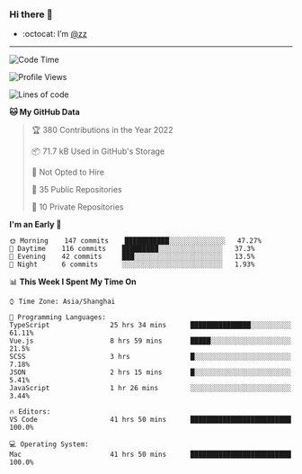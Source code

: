 ### Hi there 👋

- :octocat: I’m [@zz](https://github.com/holazz)

---

<!--START_SECTION:waka-->
![Code Time](http://img.shields.io/badge/Code%20Time-0%20secs-blue)

![Profile Views](http://img.shields.io/badge/Profile%20Views-99-blue)

![Lines of code](https://img.shields.io/badge/From%20Hello%20World%20I%27ve%20Written-734%20Thousand%20lines%20of%20code-blue)

**🐱 My GitHub Data** 

> 🏆 380 Contributions in the Year 2022
 > 
> 📦 71.7 kB Used in GitHub's Storage 
 > 
> 🚫 Not Opted to Hire
 > 
> 📜 35 Public Repositories 
 > 
> 🔑 10 Private Repositories  
 > 
**I'm an Early 🐤** 

```text
🌞 Morning    147 commits    ███████████░░░░░░░░░░░░░░   47.27% 
🌆 Daytime    116 commits    █████████░░░░░░░░░░░░░░░░   37.3% 
🌃 Evening    42 commits     ███░░░░░░░░░░░░░░░░░░░░░░   13.5% 
🌙 Night      6 commits      ░░░░░░░░░░░░░░░░░░░░░░░░░   1.93%

```


📊 **This Week I Spent My Time On** 

```text
⌚︎ Time Zone: Asia/Shanghai

💬 Programming Languages: 
TypeScript               25 hrs 34 mins      ███████████████░░░░░░░░░░   61.11% 
Vue.js                   8 hrs 59 mins       █████░░░░░░░░░░░░░░░░░░░░   21.5% 
SCSS                     3 hrs               █░░░░░░░░░░░░░░░░░░░░░░░░   7.18% 
JSON                     2 hrs 15 mins       █░░░░░░░░░░░░░░░░░░░░░░░░   5.41% 
JavaScript               1 hr 26 mins        ░░░░░░░░░░░░░░░░░░░░░░░░░   3.44%

🔥 Editors: 
VS Code                  41 hrs 50 mins      █████████████████████████   100.0%

💻 Operating System: 
Mac                      41 hrs 50 mins      █████████████████████████   100.0%

```


<!--END_SECTION:waka-->
